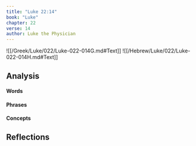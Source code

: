 ```yaml
---
title: "Luke 22:14"
book: "Luke"
chapter: 22
verse: 14
author: Luke the Physician
---
```

![[/Greek/Luke/022/Luke-022-014G.md#Text]]
![[/Hebrew/Luke/022/Luke-022-014H.md#Text]]

## Analysis

#### Words

#### Phrases

#### Concepts

## Reflections
